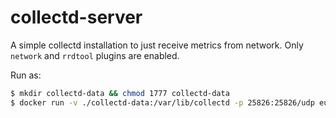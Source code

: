 # collectd-server

A simple collectd installation to just receive metrics from network. Only `network` and `rrdtool` plugins are enabled.

Run as:

```bash
$ mkdir collectd-data && chmod 1777 collectd-data
$ docker run -v ./collectd-data:/var/lib/collectd -p 25826:25826/udp euronetzrt/collectd-server
```
